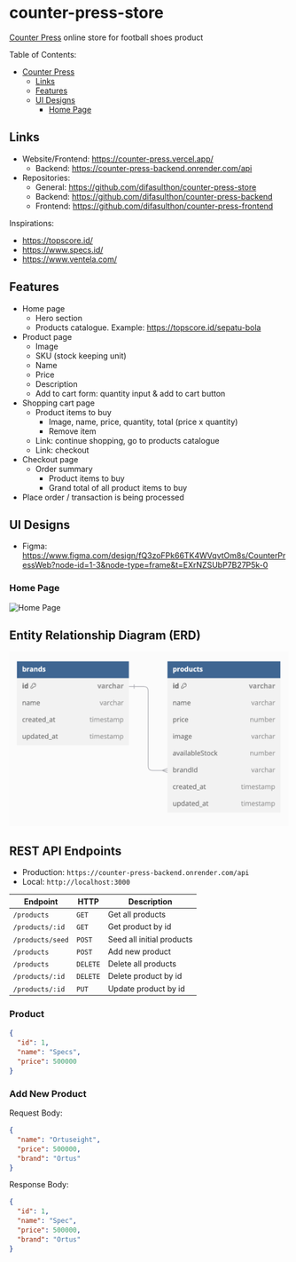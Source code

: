 # counter-press-store

[Counter Press](https://counter-press.vercel.app/) online store for football shoes product

Table of Contents:

- [Counter Press](#counter-press)
  - [Links](#links)
  - [Features](#features)
  - [UI Designs](#ui-designs)
    - [Home Page](#home-page)

## Links

- Website/Frontend: <https://counter-press.vercel.app/>
  - Backend: <https://counter-press-backend.onrender.com/api>
- Repositories:
  - General: <https://github.com/difasulthon/counter-press-store>
  - Backend: <https://github.com/difasulthon/counter-press-backend>
  - Frontend: <https://github.com/difasulthon/counter-press-frontend>

Inspirations:

- <https://topscore.id/>
- <https://www.specs.id/>
- <https://www.ventela.com/>

## Features

- Home page
  - Hero section
  - Products catalogue. Example: <https://topscore.id/sepatu-bola>
- Product page
  - Image
  - SKU (stock keeping unit)
  - Name
  - Price
  - Description
  - Add to cart form: quantity input & add to cart button
- Shopping cart page
  - Product items to buy
    - Image, name, price, quantity, total (price x quantity)
    - Remove item
  - Link: continue shopping, go to products catalogue
  - Link: checkout
- Checkout page
  - Order summary
    - Product items to buy
    - Grand total of all product items to buy
- Place order / transaction is being processed

## UI Designs

- Figma: <https://www.figma.com/design/fQ3zoFPk66TK4WVqvtOm8s/CounterPressWeb?node-id=1-3&node-type=frame&t=EXrNZSUbP7B27P5k-0>

### Home Page

<img alt="Home Page" src="./designs/home (inspiration).png" width="400" />

## Entity Relationship Diagram (ERD)

![ERD](./diagrams/erd.png)

## REST API Endpoints

- Production: `https://counter-press-backend.onrender.com/api`
- Local: `http://localhost:3000`

| Endpoint         | HTTP     | Description               |
| ---------------- | -------- | ------------------------- |
| `/products`      | `GET`    | Get all products          |
| `/products/:id`  | `GET`    | Get product by id         |
| `/products/seed` | `POST`   | Seed all initial products |
| `/products`      | `POST`   | Add new product           |
| `/products`      | `DELETE` | Delete all products       |
| `/products/:id`  | `DELETE` | Delete product by id      |
| `/products/:id`  | `PUT`    | Update product by id      |

### Product

```json
{
  "id": 1,
  "name": "Specs",
  "price": 500000
}
```

### Add New Product

Request Body:

```json
{
  "name": "Ortuseight",
  "price": 500000,
  "brand": "Ortus"
}
```

Response Body:

```json
{
  "id": 1,
  "name": "Spec",
  "price": 500000,
  "brand": "Ortus"
}
```
